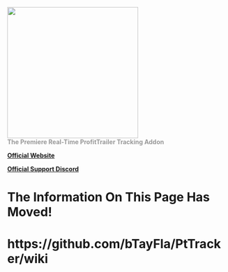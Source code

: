 <a href="http://pttracker.net/"><img src="http://ptTracker.net/PtTrackerLogo.png" height="300"></a>
<br>
<b><font color="#999">The Premiere Real-Time ProfitTrailer Tracking Addon</font></b>

<b><a href="http://pttracker.net/" onclick="window.open(this.href); return false;" onkeypress="window.open(this.href); return false;">Official Website</a></b>

<b><a href="https://discord.gg/Er6UfJm" onclick="window.open(this.href); return false;" onkeypress="window.open(this.href); return false;">Official Support Discord</a></b>

<h1>The Information On This Page Has Moved!</h1>

<h1>https://github.com/bTayFla/PtTracker/wiki</h1>
